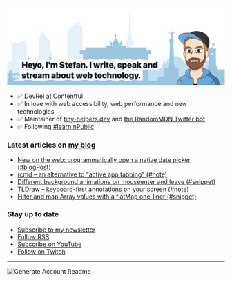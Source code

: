 <img alt="Heyo, I'm Stefan. I write and speak about web technology." src="https://raw.githubusercontent.com/stefanjudis/stefanjudis/main/screenshot.png">

- ✅ DevRel at [Contentful](https://www.contentful.com)
- ✅ In love with web accessibility, web performance and new technologies
- ✅ Maintainer of [tiny-helpers.dev](https://tiny-helpers.dev) and [the RandomMDN Twitter bot](https://twitter.com/randomMDN)
- ✅ Following [#learnInPublic](https://www.stefanjudis.com/today-i-learned/)
### Latest articles on [my blog](https://www.stefanjudis.com)

<!-- BLOG-POST-LIST:START -->
- [New on the web: programmatically open a native date picker &lpar;#blogPost&rpar;](https://www.stefanjudis.com/blog/new-on-the-web-programmatically-open-a-native-date-picker/)
- [rcmd – an alternative to &quot;active app tabbing&quot; &lpar;#note&rpar;](https://www.stefanjudis.com/notes/rcmd-an-alternative-to-active-app-tabbing/)
- [Different background animations on mouseenter and leave &lpar;#snippet&rpar;](https://www.stefanjudis.com/snippets/different-background-animations-on-mouseenter-and-leave/)
- [TLDraw – keyboard-first annotations on your screen &lpar;#note&rpar;](https://www.stefanjudis.com/notes/tldraw-keyboard-first-annotations-on-your-screen/)
- [Filter and map Array values with a flatMap one-liner &lpar;#snippet&rpar;](https://www.stefanjudis.com/snippets/filter-and-map-array-values-with-a-flatmap-one-liner/)
<!-- BLOG-POST-LIST:END -->

### Stay up to date

- [Subscribe to my newsletter](https://www.stefanjudis.com/newsletter/)
- [Follow RSS](https://www.stefanjudis.com/feeds/)
- [Subscribe on YouTube](https://youtube.com/c/stefanjudis)
- [Follow on Twitch](https://www.twitch.tv/stefanjudis)

---

![Generate Account Readme](https://github.com/stefanjudis/stefanjudis/workflows/Generate%20Account%20Readme/badge.svg)
